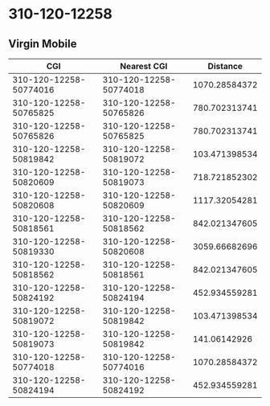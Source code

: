 # 310-120-12258
## Virgin Mobile


| CGI | Nearest CGI | Distance |
|-----|-------------|----------|
| 310-120-12258-50774016 | 310-120-12258-50774018 | 1070.28584372 |
| 310-120-12258-50765825 | 310-120-12258-50765826 | 780.702313741 |
| 310-120-12258-50765826 | 310-120-12258-50765825 | 780.702313741 |
| 310-120-12258-50819842 | 310-120-12258-50819072 | 103.471398534 |
| 310-120-12258-50820609 | 310-120-12258-50819073 | 718.721852302 |
| 310-120-12258-50820608 | 310-120-12258-50820609 | 1117.32054281 |
| 310-120-12258-50818561 | 310-120-12258-50818562 | 842.021347605 |
| 310-120-12258-50819330 | 310-120-12258-50820608 | 3059.66682696 |
| 310-120-12258-50818562 | 310-120-12258-50818561 | 842.021347605 |
| 310-120-12258-50824192 | 310-120-12258-50824194 | 452.934559281 |
| 310-120-12258-50819072 | 310-120-12258-50819842 | 103.471398534 |
| 310-120-12258-50819073 | 310-120-12258-50819842 | 141.06142926 |
| 310-120-12258-50774018 | 310-120-12258-50774016 | 1070.28584372 |
| 310-120-12258-50824194 | 310-120-12258-50824192 | 452.934559281 |
